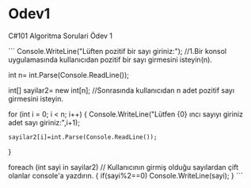 # Odev1
C#101 Algoritma Sorulari Ödev 1


´´´
Console.WriteLine("Lüften pozitif bir sayı giriniz:");      //1.Bir konsol uygulamasında kullanıcıdan pozitif bir sayı girmesini isteyin(n). 

int n= int.Parse(Console.ReadLine());


int[] sayilar2= new int[n];  //Sonrasında kullanıcıdan n adet pozitif sayı girmesini isteyin.

for (int i = 0; i < n; i++)
{
    Console.WriteLine("Lütfen {0} ıncı sayıyı giriniz adet sayı giriniz:",i+1); 
    
    sayilar2[i]=int.Parse(Console.ReadLine());
}

foreach (int sayi in sayilar2)  // Kullanıcının girmiş olduğu sayılardan çift olanlar console'a yazdırın.
{
    if(sayi%2==0)
    Console.WriteLine(sayi);
}
´´´
